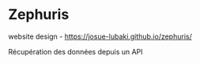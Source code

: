 # Zephuris
 website design - https://josue-lubaki.github.io/zephuris/

Récupération des données depuis un API
